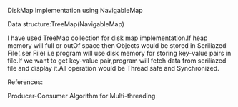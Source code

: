 DiskMap Implementation using NavigableMap

Data structure:TreeMap(NavigableMap)

I have used TreeMap collection for disk map implementation.If heap memory will full or outOf space then Objects would be 
stored in Seriliazed File(.ser File) i.e program will use disk memory for storing key-value pairs in file.If we want to get key-value pair,program will fetch data from seriliazed file and display it.All operation would be Thread safe and Synchronized.

References:

Producer-Consumer Algorithm for Multi-threading

